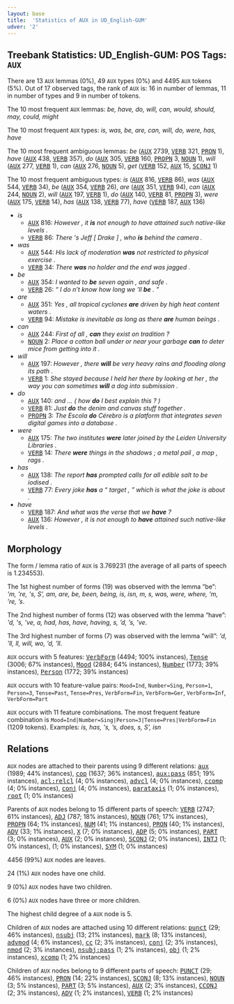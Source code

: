 ```yaml
---
layout: base
title:  'Statistics of AUX in UD_English-GUM'
udver: '2'
---
```


## Treebank Statistics: UD_English-GUM: POS Tags: `AUX`

There are 13 `AUX` lemmas (0%), 49 `AUX` types (0%) and 4495 `AUX` tokens (5%).
Out of 17 observed tags, the rank of `AUX` is: 16 in number of lemmas, 11 in number of types and 9 in number of tokens.

The 10 most frequent `AUX` lemmas: <em>be, have, do, will, can, would, should, may, could, might</em>

The 10 most frequent `AUX` types:  <em>is, was, be, are, can, will, do, were, has, have</em>

The 10 most frequent ambiguous lemmas: <em>be</em> (<tt><a href="en_gum-pos-AUX.html">AUX</a></tt> 2739, <tt><a href="en_gum-pos-VERB.html">VERB</a></tt> 321, <tt><a href="en_gum-pos-PRON.html">PRON</a></tt> 1), <em>have</em> (<tt><a href="en_gum-pos-AUX.html">AUX</a></tt> 438, <tt><a href="en_gum-pos-VERB.html">VERB</a></tt> 357), <em>do</em> (<tt><a href="en_gum-pos-AUX.html">AUX</a></tt> 305, <tt><a href="en_gum-pos-VERB.html">VERB</a></tt> 160, <tt><a href="en_gum-pos-PROPN.html">PROPN</a></tt> 3, <tt><a href="en_gum-pos-NOUN.html">NOUN</a></tt> 1), <em>will</em> (<tt><a href="en_gum-pos-AUX.html">AUX</a></tt> 277, <tt><a href="en_gum-pos-VERB.html">VERB</a></tt> 1), <em>can</em> (<tt><a href="en_gum-pos-AUX.html">AUX</a></tt> 276, <tt><a href="en_gum-pos-NOUN.html">NOUN</a></tt> 5), <em>get</em> (<tt><a href="en_gum-pos-VERB.html">VERB</a></tt> 152, <tt><a href="en_gum-pos-AUX.html">AUX</a></tt> 15, <tt><a href="en_gum-pos-SCONJ.html">SCONJ</a></tt> 1)

The 10 most frequent ambiguous types:  <em>is</em> (<tt><a href="en_gum-pos-AUX.html">AUX</a></tt> 816, <tt><a href="en_gum-pos-VERB.html">VERB</a></tt> 86), <em>was</em> (<tt><a href="en_gum-pos-AUX.html">AUX</a></tt> 544, <tt><a href="en_gum-pos-VERB.html">VERB</a></tt> 34), <em>be</em> (<tt><a href="en_gum-pos-AUX.html">AUX</a></tt> 354, <tt><a href="en_gum-pos-VERB.html">VERB</a></tt> 26), <em>are</em> (<tt><a href="en_gum-pos-AUX.html">AUX</a></tt> 351, <tt><a href="en_gum-pos-VERB.html">VERB</a></tt> 94), <em>can</em> (<tt><a href="en_gum-pos-AUX.html">AUX</a></tt> 244, <tt><a href="en_gum-pos-NOUN.html">NOUN</a></tt> 2), <em>will</em> (<tt><a href="en_gum-pos-AUX.html">AUX</a></tt> 197, <tt><a href="en_gum-pos-VERB.html">VERB</a></tt> 1), <em>do</em> (<tt><a href="en_gum-pos-AUX.html">AUX</a></tt> 140, <tt><a href="en_gum-pos-VERB.html">VERB</a></tt> 81, <tt><a href="en_gum-pos-PROPN.html">PROPN</a></tt> 3), <em>were</em> (<tt><a href="en_gum-pos-AUX.html">AUX</a></tt> 175, <tt><a href="en_gum-pos-VERB.html">VERB</a></tt> 14), <em>has</em> (<tt><a href="en_gum-pos-AUX.html">AUX</a></tt> 138, <tt><a href="en_gum-pos-VERB.html">VERB</a></tt> 77), <em>have</em> (<tt><a href="en_gum-pos-VERB.html">VERB</a></tt> 187, <tt><a href="en_gum-pos-AUX.html">AUX</a></tt> 136)


* <em>is</em>
  * <tt><a href="en_gum-pos-AUX.html">AUX</a></tt> 816: <em>However , it <b>is</b> not enough to have attained such native-like levels .</em>
  * <tt><a href="en_gum-pos-VERB.html">VERB</a></tt> 86: <em>There 's Jeff [ Drake ] , who <b>is</b> behind the camera .</em>
* <em>was</em>
  * <tt><a href="en_gum-pos-AUX.html">AUX</a></tt> 544: <em>His lack of moderation <b>was</b> not restricted to physical exercise .</em>
  * <tt><a href="en_gum-pos-VERB.html">VERB</a></tt> 34: <em>There <b>was</b> no holder and the end was jagged .</em>
* <em>be</em>
  * <tt><a href="en_gum-pos-AUX.html">AUX</a></tt> 354: <em>I wanted to <b>be</b> seven again , and safe .</em>
  * <tt><a href="en_gum-pos-VERB.html">VERB</a></tt> 26: <em>“ I do n’t know how long we ’ll <b>be</b> . ”</em>
* <em>are</em>
  * <tt><a href="en_gum-pos-AUX.html">AUX</a></tt> 351: <em>Yes , all tropical cyclones <b>are</b> driven by high heat content waters .</em>
  * <tt><a href="en_gum-pos-VERB.html">VERB</a></tt> 94: <em>Mistake is inevitable as long as there <b>are</b> human beings .</em>
* <em>can</em>
  * <tt><a href="en_gum-pos-AUX.html">AUX</a></tt> 244: <em>First of all , <b>can</b> they exist on tradition ?</em>
  * <tt><a href="en_gum-pos-NOUN.html">NOUN</a></tt> 2: <em>Place a cotton ball under or near your garbage <b>can</b> to deter mice from getting into it .</em>
* <em>will</em>
  * <tt><a href="en_gum-pos-AUX.html">AUX</a></tt> 197: <em>However , there <b>will</b> be very heavy rains and flooding along its path .</em>
  * <tt><a href="en_gum-pos-VERB.html">VERB</a></tt> 1: <em>She stayed because I held her there by looking at her , the way you can sometimes <b>will</b> a dog into submission .</em>
* <em>do</em>
  * <tt><a href="en_gum-pos-AUX.html">AUX</a></tt> 140: <em>and ... ( how <b>do</b> I best explain this ? )</em>
  * <tt><a href="en_gum-pos-VERB.html">VERB</a></tt> 81: <em>Just <b>do</b> the denim and canvas stuff together .</em>
  * <tt><a href="en_gum-pos-PROPN.html">PROPN</a></tt> 3: <em>The Escola <b>do</b> Cérebro is a platform that integrates seven digital games into a database .</em>
* <em>were</em>
  * <tt><a href="en_gum-pos-AUX.html">AUX</a></tt> 175: <em>The two institutes <b>were</b> later joined by the Leiden University Libraries .</em>
  * <tt><a href="en_gum-pos-VERB.html">VERB</a></tt> 14: <em>There <b>were</b> things in the shadows ; a metal pail , a mop , rags .</em>
* <em>has</em>
  * <tt><a href="en_gum-pos-AUX.html">AUX</a></tt> 138: <em>The report <b>has</b> prompted calls for all edible salt to be iodised .</em>
  * <tt><a href="en_gum-pos-VERB.html">VERB</a></tt> 77: <em>Every joke <b>has</b> a “ target , ” which is what the joke is about .</em>
* <em>have</em>
  * <tt><a href="en_gum-pos-VERB.html">VERB</a></tt> 187: <em>And what was the verse that we <b>have</b> ?</em>
  * <tt><a href="en_gum-pos-AUX.html">AUX</a></tt> 136: <em>However , it is not enough to <b>have</b> attained such native-like levels .</em>

## Morphology

The form / lemma ratio of `AUX` is 3.769231 (the average of all parts of speech is 1.234553).

The 1st highest number of forms (19) was observed with the lemma “be”: <em>'m, 're, 's, S’, am, are, be, been, being, is, isn, m, s, was, were, where, ’m, ’re, ’s</em>.

The 2nd highest number of forms (12) was observed with the lemma “have”: <em>'d, 's, 've, a, had, has, have, having, s, ’d, ’s, ’ve</em>.

The 3rd highest number of forms (7) was observed with the lemma “will”: <em>'d, 'll, ll, will, wo, ’d, ’ll</em>.

`AUX` occurs with 5 features: <tt><a href="en_gum-feat-VerbForm.html">VerbForm</a></tt> (4494; 100% instances), <tt><a href="en_gum-feat-Tense.html">Tense</a></tt> (3006; 67% instances), <tt><a href="en_gum-feat-Mood.html">Mood</a></tt> (2884; 64% instances), <tt><a href="en_gum-feat-Number.html">Number</a></tt> (1773; 39% instances), <tt><a href="en_gum-feat-Person.html">Person</a></tt> (1772; 39% instances)

`AUX` occurs with 10 feature-value pairs: `Mood=Ind`, `Number=Sing`, `Person=1`, `Person=3`, `Tense=Past`, `Tense=Pres`, `VerbForm=Fin`, `VerbForm=Ger`, `VerbForm=Inf`, `VerbForm=Part`

`AUX` occurs with 11 feature combinations.
The most frequent feature combination is `Mood=Ind|Number=Sing|Person=3|Tense=Pres|VerbForm=Fin` (1209 tokens).
Examples: <em>is, has, 's, ’s, does, s, S’, isn</em>


## Relations

`AUX` nodes are attached to their parents using 9 different relations: <tt><a href="en_gum-dep-aux.html">aux</a></tt> (1989; 44% instances), <tt><a href="en_gum-dep-cop.html">cop</a></tt> (1637; 36% instances), <tt><a href="en_gum-dep-aux-pass.html">aux:pass</a></tt> (851; 19% instances), <tt><a href="en_gum-dep-acl-relcl.html">acl:relcl</a></tt> (4; 0% instances), <tt><a href="en_gum-dep-advcl.html">advcl</a></tt> (4; 0% instances), <tt><a href="en_gum-dep-ccomp.html">ccomp</a></tt> (4; 0% instances), <tt><a href="en_gum-dep-conj.html">conj</a></tt> (4; 0% instances), <tt><a href="en_gum-dep-parataxis.html">parataxis</a></tt> (1; 0% instances), <tt><a href="en_gum-dep-root.html">root</a></tt> (1; 0% instances)

Parents of `AUX` nodes belong to 15 different parts of speech: <tt><a href="en_gum-pos-VERB.html">VERB</a></tt> (2747; 61% instances), <tt><a href="en_gum-pos-ADJ.html">ADJ</a></tt> (787; 18% instances), <tt><a href="en_gum-pos-NOUN.html">NOUN</a></tt> (761; 17% instances), <tt><a href="en_gum-pos-PROPN.html">PROPN</a></tt> (64; 1% instances), <tt><a href="en_gum-pos-NUM.html">NUM</a></tt> (41; 1% instances), <tt><a href="en_gum-pos-PRON.html">PRON</a></tt> (40; 1% instances), <tt><a href="en_gum-pos-ADV.html">ADV</a></tt> (33; 1% instances), <tt><a href="en_gum-pos-X.html">X</a></tt> (7; 0% instances), <tt><a href="en_gum-pos-ADP.html">ADP</a></tt> (5; 0% instances), <tt><a href="en_gum-pos-PART.html">PART</a></tt> (3; 0% instances), <tt><a href="en_gum-pos-AUX.html">AUX</a></tt> (2; 0% instances), <tt><a href="en_gum-pos-SCONJ.html">SCONJ</a></tt> (2; 0% instances), <tt><a href="en_gum-pos-INTJ.html">INTJ</a></tt> (1; 0% instances),  (1; 0% instances), <tt><a href="en_gum-pos-SYM.html">SYM</a></tt> (1; 0% instances)

4456 (99%) `AUX` nodes are leaves.

24 (1%) `AUX` nodes have one child.

9 (0%) `AUX` nodes have two children.

6 (0%) `AUX` nodes have three or more children.

The highest child degree of a `AUX` node is 5.

Children of `AUX` nodes are attached using 10 different relations: <tt><a href="en_gum-dep-punct.html">punct</a></tt> (29; 46% instances), <tt><a href="en_gum-dep-nsubj.html">nsubj</a></tt> (13; 21% instances), <tt><a href="en_gum-dep-mark.html">mark</a></tt> (8; 13% instances), <tt><a href="en_gum-dep-advmod.html">advmod</a></tt> (4; 6% instances), <tt><a href="en_gum-dep-cc.html">cc</a></tt> (2; 3% instances), <tt><a href="en_gum-dep-conj.html">conj</a></tt> (2; 3% instances), <tt><a href="en_gum-dep-nmod.html">nmod</a></tt> (2; 3% instances), <tt><a href="en_gum-dep-nsubj-pass.html">nsubj:pass</a></tt> (1; 2% instances), <tt><a href="en_gum-dep-obj.html">obj</a></tt> (1; 2% instances), <tt><a href="en_gum-dep-xcomp.html">xcomp</a></tt> (1; 2% instances)

Children of `AUX` nodes belong to 9 different parts of speech: <tt><a href="en_gum-pos-PUNCT.html">PUNCT</a></tt> (29; 46% instances), <tt><a href="en_gum-pos-PRON.html">PRON</a></tt> (14; 22% instances), <tt><a href="en_gum-pos-SCONJ.html">SCONJ</a></tt> (8; 13% instances), <tt><a href="en_gum-pos-NOUN.html">NOUN</a></tt> (3; 5% instances), <tt><a href="en_gum-pos-PART.html">PART</a></tt> (3; 5% instances), <tt><a href="en_gum-pos-AUX.html">AUX</a></tt> (2; 3% instances), <tt><a href="en_gum-pos-CCONJ.html">CCONJ</a></tt> (2; 3% instances), <tt><a href="en_gum-pos-ADV.html">ADV</a></tt> (1; 2% instances), <tt><a href="en_gum-pos-VERB.html">VERB</a></tt> (1; 2% instances)

